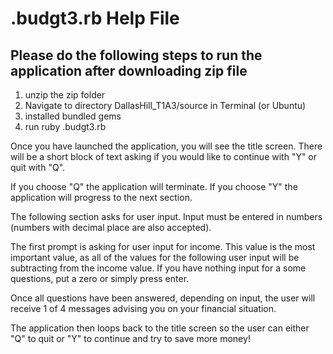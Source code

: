 # .budgt3.rb Help File

## Please do the following steps to run the application after downloading zip file

1. unzip the zip folder
2. Navigate to directory DallasHill_T1A3/source in Terminal (or Ubuntu)
2. installed bundled gems
3. run ruby .budgt3.rb

Once you have launched the application, you will see the title screen. There will be a short block of text asking if you would like to continue with "Y" or quit with "Q".

If you choose "Q" the application will terminate. If you choose "Y" the application will progress to the next section.

The following section asks for user input. Input must be entered in numbers (numbers with decimal place are also accepted).

The first prompt is asking for user input for income. This value is the most important value, as all of the values for the following user input will be subtracting from the income value. If you have nothing input for a some questions, put a zero or simply press enter.

Once all questions have been answered, depending on input, the user will receive 1 of 4 messages advising you on your financial situation.

The application then loops back to the title screen so the user can either "Q" to quit or "Y" to continue and try to save more money!